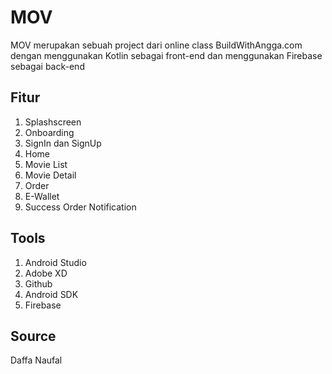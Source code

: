 # MOV
MOV merupakan sebuah project dari online class BuildWithAngga.com dengan menggunakan Kotlin sebagai front-end dan menggunakan Firebase sebagai back-end

## Fitur
1. Splashscreen
2. Onboarding
3. SignIn dan SignUp
4. Home
5. Movie List
6. Movie Detail
7. Order
8. E-Wallet
9. Success Order Notification

## Tools
1. Android Studio
2. Adobe XD
3. Github
4. Android SDK
5. Firebase

## Source
Daffa Naufal 
